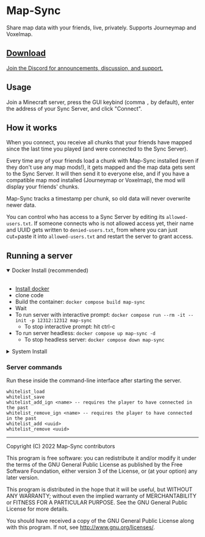 # Map-Sync

Share map data with your friends, live, privately.
Supports Journeymap and Voxelmap.

## [Download](https://github.com/CivPlatform/map-sync/releases)

[Join the Discord for announcements, discussion, and support.](https://discord.gg/khMPvWjnKt)

## Usage

Join a Minecraft server, press the GUI keybind (comma `,` by default), enter the address of your Sync Server, and click "Connect".

## How it works

When you connect, you receive all chunks that your friends have mapped since the last time you played (and were connected to the Sync Server).

Every time any of your friends load a chunk with Map-Sync installed (even if they don't use any map mods!), it gets mapped and the map data gets sent to the Sync Server. It will then send it to everyone else, and if you have a compatible map mod installed (Journeymap or Voxelmap), the mod will display your friends' chunks.

Map-Sync tracks a timestamp per chunk, so old data will never overwrite newer data.

You can control who has access to a Sync Server by editing its `allowed-users.txt`. If someone connects who is not allowed access yet, their name and UUID gets written to `denied-users.txt`, from where you can just cut+paste it into `allowed-users.txt` and restart the server to grant access.

## Running a server

<details open>
<summary>Docker Install (recommended)</summary>
<br />

- [Install docker](https://docs.docker.com/get-docker/)
- clone code
- Build the container: `docker compose build map-sync`
- Wait
- To run server with interactive prompt: `docker compose run --rm -it --init -p 12312:12312 map-sync`
  - To stop interactive prompt: hit ctrl-c
- To run server headless: `docker compose up map-sync -d`
  - To stop headless server: `docker compose down map-sync`
</details>

<details>
<summary>System Install</summary>
<br />

- install recent nodejs (~17)
- clone code, `cd server`
- `npm install`
- `npm run build` -- this has to be run after every time the code is edited
- `npm run start`
- to stop, press Ctrl+C twice
</details>

### Server commands

Run these inside the command-line interface after starting the server.

```
whitelist_load
whitelist_save
whitelist_add_ign <name> -- requires the player to have connected in the past
whitelist_remove_ign <name> -- requires the player to have connected in the past
whitelist_add <uuid>
whitelist_remove <uuid>
```

---

Copyright (C) 2022 Map-Sync contributors

This program is free software: you can redistribute it and/or modify
it under the terms of the GNU General Public License as published by
the Free Software Foundation, either version 3 of the License, or
(at your option) any later version.

This program is distributed in the hope that it will be useful,
but WITHOUT ANY WARRANTY; without even the implied warranty of
MERCHANTABILITY or FITNESS FOR A PARTICULAR PURPOSE. See the
GNU General Public License for more details.

You should have received a copy of the GNU General Public License
along with this program. If not, see <http://www.gnu.org/licenses/>.
